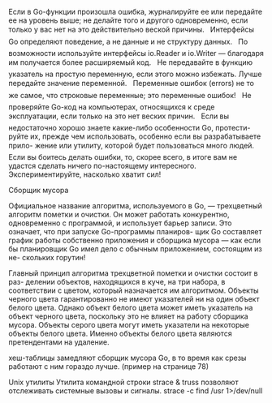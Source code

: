 Если в Go-функции произошла ошибка, журналируйте ее или передайте ее на
уровень выше; не делайте того и другого одновременно, если только у вас нет
на это действительно веской причины.
  Интерфейсы Go определяют поведение, а не данные и не структуру данных.
  По возможности используйте интерфейсы io.Reader и io.Writer — благодаря
им получается более расширяемый код.
  Не передавайте в функцию указатель на простую переменную, если этого можно
избежать. Лучше передайте значение переменной.
  Переменные ошибок (errors) не то же самое, что строковые переменные; это
переменные ошибок!
  Не проверяйте Go-код на компьютерах, относящихся к среде эксплуатации,
если только на это нет веских причин.
  Если вы недостаточно хорошо знаете какие-либо особенности Go, протести-
руйте их, прежде чем использовать, особенно если вы разрабатываете прило-
жение или утилиту, которой будет пользоваться много людей.
  Если вы боитесь делать ошибки, то, скорее всего, в итоге вам не удастся
сделать ничего по-настоящему интересного. Экспериментируйте, насколько
хватит сил!

Сборщик мусора

Официальное название алгоритма, используемого в Go, — трехцветный алгоритм
пометки и очистки. Он может работать конкурентно, одновременно с программой,
и использует барьер записи. Это означает, что при запуске Go-программы планиров-
щик Go составляет график работы собственно приложения и сборщика мусора — как
если бы планировщик Go имел дело с обычным приложением, состоящим из не-
скольких горутин!

Главный принцип алгоритма трехцветной пометки и очистки состоит в раз-
делении объектов, находящихся в куче, на три набора, в соответствии с цветом,
который назначается им алгоритмом. Объекты черного цвета гарантированно не имеют указателей ни на один объект белого цвета. Однако объект белого цвета может иметь указатель на объект
черного цвета, поскольку это не влияет на работу сборщика мусора. Объекты серого
цвета могут иметь указатели на некоторые объекты белого цвета. Именно объекты
белого цвета являются претендентами на удаление.

хеш-таблицы замедляют сборщик мусора Go, в то время как
срезы работают с ним гораздо лучше. (пример на странице 78)

Unix утилиты
Утилита командной строки strace & truss позволяют отслеживать системные вызовы и сигналы.
strace -c find /usr 1>/dev/null

